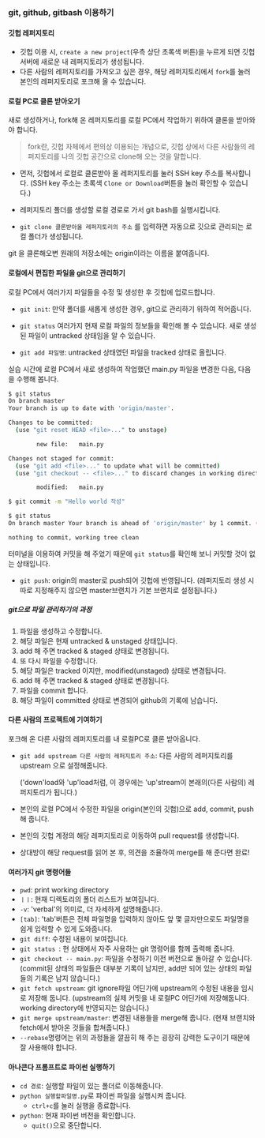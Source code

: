 ### git, github, gitbash 이용하기

#### 깃헙 레퍼지토리

- 깃헙 이용 시, `create a new project`(우측 상단 초록색 버튼)을 누르게 되면 깃헙 서버에 새로운 내 레퍼지토리가 생성됩니다.
- 다른 사람의 레퍼지토리를 가져오고 싶은 경우, 해당 레퍼지토리에서 `fork`를 눌러 본인의 레퍼지토리로 포크해 올 수 있습니다.



#### 로컬 PC로 클론 받아오기

새로 생성하거나, fork해 온 레퍼지토리를 로컬 PC에서 작업하기 위하여 클론을 받아와야 합니다. 

>  fork란, 깃헙 자체에서 편의상 이용되는 개념으로, 깃헙 상에서 다른 사람들의 레퍼지토리를 나의 깃헙 공간으로 clone해 오는 것을 말합니다.

- 먼저, 깃헙에서 로컬로 클론받아 올 레퍼지토리를 눌러 SSH key 주소를 복사합니다. (SSH key 주소는 초록색 `Clone or Download`버튼을 눌러 확인할 수 있습니다.)

- 레퍼지토리 폴더를 생성할 로컬 경로로 가서 git bash를 실행시킵니다.
- `git clone 클론받아올 레퍼지토리의 주소` 를 입력하면 자동으로 깃으로 관리되는 로컬 폴더가 생성됩니다.

git 을 클론해오변 원래의 저장소에는 origin이라는 이름을 붙여줍니다.



#### 로컬에서 편집한 파일을 git으로 관리하기

로컬 PC에서 여러가지 파일들을 수정 및 생성한 후 깃헙에 업로드합니다.

- `git init`: 만약 폴더를 새롭게 생성한 경우, git으로 관리하기 위하여 적어줍니다.

- `git status` 여러가지 현재 로컬 파일의 정보들을 확인해 볼 수 있습니다. 새로 생성된 파일이 untracked 상태임을 알 수 있습니다.
- `git add 파일명`: untracked 상태였던 파일을 tracked 상태로 올립니다.

실습 시간에 로컬 PC에서 새로 생성하여 작업했던 main.py 파일을 변경한 다음, 다음을 수행해 봅니다.

```bash
$ git status
On branch master
Your branch is up to date with 'origin/master'.

Changes to be committed:
  (use "git reset HEAD <file>..." to unstage)

        new file:   main.py

Changes not staged for commit:
  (use "git add <file>..." to update what will be committed)
  (use "git checkout -- <file>..." to discard changes in working directory)

        modified:   main.py
```

```bash
$ git commit -m "Hello world 작성"

$ git status
On branch master Your branch is ahead of 'origin/master' by 1 commit. (use "git push" to publish your local commits)

nothing to commit, working tree clean
```

터미널을 이용하여 커밋을 해 주었기 때문에 `git status`를 확인해 보니 커밋할 것이 없는 상태입니다.

- `git push`:  origin의 master로 push되어 깃헙에 반영됩니다. (레퍼지토리 생성 시 따로 지정해주지 않으면 master브랜치가 기본 브랜치로 설정됩니다.)

##### git으로 파일 관리하기의 과정

1. 파일을 생성하고 수정합니다. 
2. 해당 파일은 현재 untracked & unstaged 상태입니다.
3. add 해 주면 tracked & staged 상태로 변경됩니다.
4. 또 다시 파일을 수정합니다.
5. 해당 파일은 tracked 이지만, modified(unstaged) 상태로 변경됩니다.
6. add 해 주면 tracked & staged 상태로 변경됩니다.
7. 파일을 commit 합니다.
8. 해당 파일이 committed 상태로 변경되어 github의 기록에 남습니다.



#### 다른 사람의 프로젝트에 기여하기

포크해 온 다른 사람의 레퍼지토리를 내 로컬PC로 클론 받아옵니다.

- `git add upstream 다른 사람의 레퍼지토리 주소`: 다른 사람의 레퍼지토리를 upstream 으로 설정해줍니다.

  ('down'load와 'up'load처럼, 이 경우에는 'up'stream이 본래의(다른 사람의) 레퍼지토리가 됩니다.)

- 본인의 로컬 PC에서 수정한 파일을 origin(본인의 깃헙)으로 add, commit, push해 줍니다.

- 본인의 깃헙 계정의 해당 레퍼지토리로 이동하여 pull request를 생성합니다.

- 상대방이 해당 request를 읽어 본 후, 의견을 조율하여 merge를 해 준다면 완료!



#### 여러가지 git 명령어들

- `pwd`: print working directory
- `ㅣㅣ`: 현재 디렉토리의 폴더 리스트가 보여집니다.
- `-v`: 'verbal'의 의미로, 더 자세하게 설명해줍니다.
- `[tab]`: 'tab'버튼은 전체 파일명을 입력하지 않아도 앞 몇 글자만으로도 파일명을 쉽게 입력할 수 있게 도와줍니다.
- `git diff`: 수정된 내용이 보여집니다.
- `git status `: 현 상태에서 자주 사용하는 git 명령어를 함께 출력해 줍니다.
- `git checkout -- main.py`: 파일을 수정하기 이전 버전으로 돌아갈 수 있습니다. (commit된 상태의 파일들은 대부분 기록이 남지만, add만 되어 있는 상태의 파일들의 기록은 남지 않습니다.)
- `git fetch upstream`: git ignore파일 어딘가에 upstream의 수정된 내용을 임시로 저장해 둡니다. (upstream의 실제 커밋을 내 로컬PC 어딘가에 저장해둡니다. working directory에 반영되지는 않습니다.)
- `git merge upstream/master`: 변경된 내용들을 merge해 줍니다. (현재 브랜치와 fetch에서 받아온 것들을 합쳐줍니다.)
- `--rebase`명령어는 위의 과정들을 깔끔히 해 주는 굉장히 강력한 도구이기 때문에 잘 사용해야 합니다.



#### 아나콘다 프롬프트로 파이썬 실행하기

- `cd 경로`: 실행할 파일이 있는 폴더로 이동해줍니다.
- `python 실행할파일명.py`로 파이썬 파일을 실행시켜 줍니다.
  - `ctrl+c`를 눌러 실행을 종료합니다.
- `python`: 현재 파이썬 버전을 확인합니다.
  - `quit()`으로 중단합니다.